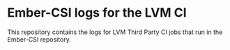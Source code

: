 # Ember-CSI logs for the LVM CI

This repository contains the logs for LVM Third Party CI jobs that run in the
Ember-CSI repository.
